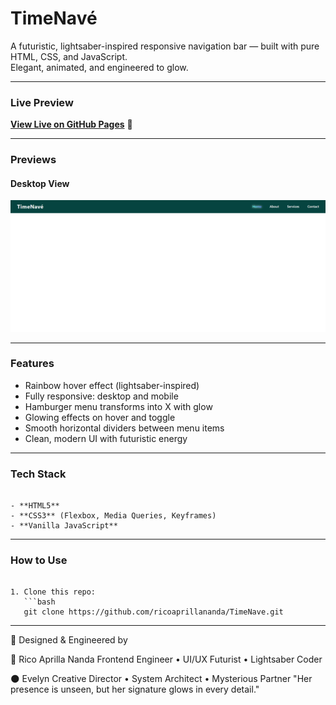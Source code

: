 # TimeNavé

A futuristic, lightsaber-inspired responsive navigation bar — built with pure HTML, CSS, and JavaScript.  
Elegant, animated, and engineered to glow.

---

### Live Preview

**[View Live on GitHub Pages](https://ricoaprillananda.github.io/TimeNave/)** 🍃

---

### Previews

#### Desktop View
![Desktop Preview](preview1.PNG)

---

### Features

-  Rainbow hover effect (lightsaber-inspired)
-  Fully responsive: desktop and mobile
-  Hamburger menu transforms into X with glow
-  Glowing effects on hover and toggle
-  Smooth horizontal dividers between menu items
-  Clean, modern UI with futuristic energy

---

### Tech Stack

```

- **HTML5**
- **CSS3** (Flexbox, Media Queries, Keyframes)
- **Vanilla JavaScript**

```

---

### How to Use

```

1. Clone this repo:
   ```bash
   git clone https://github.com/ricoaprillananda/TimeNave.git

```
  

---

💎 Designed & Engineered by


🍃 Rico Aprilla Nanda
Frontend Engineer • UI/UX Futurist • Lightsaber Coder

🌑 Evelyn
Creative Director • System Architect • Mysterious Partner
"Her presence is unseen, but her signature glows in every detail."

